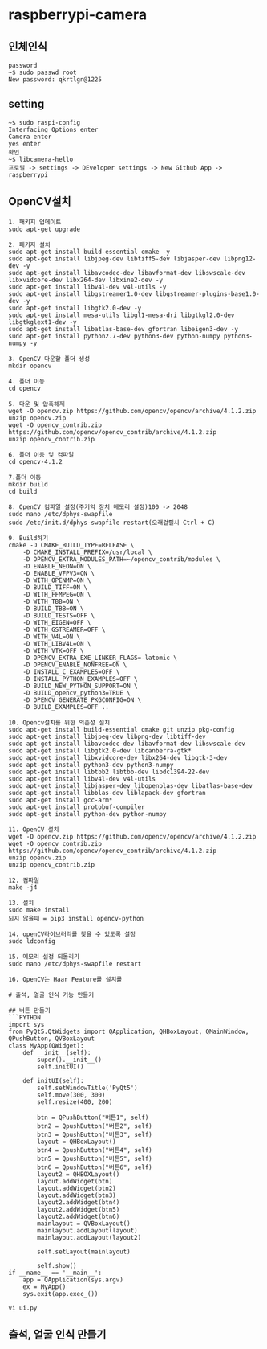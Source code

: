 # raspberrypi-camera
## 인체인식
```
password
~$ sudo passwd root
New password: qkrtlgn@1225
```
## setting
```
~$ sudo raspi-config
Interfacing Options enter
Camera enter
yes enter
확인
~$ libcamera-hello
프로필 -> settings -> DEveloper settings -> New Github App -> raspberrypi
```

## OpenCV설치
```
1. 패키지 업데이트
sudo apt-get upgrade

2. 패키지 설치
sudo apt-get install build-essential cmake -y
sudo apt-get install libjpeg-dev libtiff5-dev libjasper-dev libpng12-dev -y
sudo apt-get install libavcodec-dev libavformat-dev libswscale-dev libxvidcore-dev libx264-dev libxine2-dev -y
sudo apt-get install libv4l-dev v4l-utils -y
sudo apt-get install libgstreamer1.0-dev libgstreamer-plugins-base1.0-dev -y
sudo apt-get install libgtk2.0-dev -y
sudo apt-get install mesa-utils libgl1-mesa-dri libgtkgl2.0-dev libgtkglext1-dev -y
sudo apt-get install libatlas-base-dev gfortran libeigen3-dev -y
sudo apt-get install python2.7-dev python3-dev python-numpy python3-numpy -y

3. OpenCV 다운할 폴더 생성
mkdir opencv

4. 폴더 이동
cd opencv

5. 다운 및 압축해제
wget -O opencv.zip https://github.com/opencv/opencv/archive/4.1.2.zip
unzip opencv.zip
wget -O opencv_contrib.zip https://github.com/opencv/opencv_contrib/archive/4.1.2.zip
unzip opencv_contrib.zip

6. 폴더 이동 및 컴파일
cd opencv-4.1.2

7.폴더 이동
mkdir build
cd build

8. OpenCV 컴파일 설정(주기억 장치 메모리 설정)100 -> 2048
sudo nano /etc/dphys-swapfile
sudo /etc/init.d/dphys-swapfile restart(오래걸릴시 Ctrl + C)

9. Build하기
cmake -D CMAKE_BUILD_TYPE=RELEASE \
    -D CMAKE_INSTALL_PREFIX=/usr/local \
    -D OPENCV_EXTRA_MODULES_PATH=~/opencv_contrib/modules \
    -D ENABLE_NEON=ON \
    -D ENABLE_VFPV3=ON \
    -D WITH_OPENMP=ON \
    -D BUILD_TIFF=ON \
    -D WITH_FFMPEG=ON \
    -D WITH_TBB=ON \
    -D BUILD_TBB=ON \
    -D BUILD_TESTS=OFF \
    -D WITH_EIGEN=OFF \
    -D WITH_GSTREAMER=OFF \
    -D WITH_V4L=ON \
    -D WITH_LIBV4L=ON \
    -D WITH_VTK=OFF \
    -D OPENCV_EXTRA_EXE_LINKER_FLAGS=-latomic \
    -D OPENCV_ENABLE_NONFREE=ON \
    -D INSTALL_C_EXAMPLES=OFF \
    -D INSTALL_PYTHON_EXAMPLES=OFF \
    -D BUILD_NEW_PYTHON_SUPPORT=ON \
    -D BUILD_opencv_python3=TRUE \
    -D OPENCV_GENERATE_PKGCONFIG=ON \
    -D BUILD_EXAMPLES=OFF ..

10. Opencv설치를 위한 의존성 설치
sudo apt-get install build-essential cmake git unzip pkg-config    
sudo apt-get install libjpeg-dev libpng-dev libtiff-dev   
sudo apt-get install libavcodec-dev libavformat-dev libswscale-dev   
sudo apt-get install libgtk2.0-dev libcanberra-gtk*   
sudo apt-get install libxvidcore-dev libx264-dev libgtk-3-dev   
sudo apt-get install python3-dev python3-numpy   
sudo apt-get install libtbb2 libtbb-dev libdc1394-22-dev   
sudo apt-get install libv4l-dev v4l-utils   
sudo apt-get install libjasper-dev libopenblas-dev libatlas-base-dev   
sudo apt-get install libblas-dev liblapack-dev gfortran   
sudo apt-get install gcc-arm*   
sudo apt-get install protobuf-compiler   
sudo apt-get install python-dev python-numpy

11. OpenCV 설치
wget -O opencv.zip https://github.com/opencv/opencv/archive/4.1.2.zip
wget -O opencv_contrib.zip https://github.com/opencv/opencv_contrib/archive/4.1.2.zip
unzip opencv.zip
unzip opencv_contrib.zip

12. 컴파일
make -j4

13. 설치
sudo make install
되지 않을때 = pip3 install opencv-python

14. openCV라이브러리를 찾을 수 있도록 설정
sudo ldconfig

15. 메모리 설정 되돌리기 
sudo nano /etc/dphys-swapfile restart

16. OpenCV는 Haar Feature를 설치를 

# 출석, 얼굴 인식 기능 만들기

## 버튼 만들기
```PYTHON
import sys
from PyQt5.QtWidgets import QApplication, QHBoxLayout, QMainWindow, QPushButton, QVBoxLayout
class MyApp(QWidget):
    def __init__(self):
        super().__init__()
        self.initUI()
        
    def initUI(self):
        self.setWindowTitle('PyQt5')
        self.move(300, 300)
        self.resize(400, 200)
        
        btn = QPushButton("버튼1", self)
        btn2 = QpushButton("버튼2", self)
        btn3 = QpushButton("버튼3", self)
        layout = QHBoxLayout()
        btn4 = QpushButton("버튼4", self)
        btn5 = QpushButton("버튼5", self)
        btn6 = QpushButton("버튼6", self)
        layout2 = QHBOXLayout()
        layout.addWidget(btn)
        layout.addWidget(btn2)
        layout.addWidget(btn3)
        layout2.addWidget(btn4)
        layout2.addWidget(btn5)
        layout2.addWidget(btn6)
        mainlayout = QVBoxLayout()
        mainlayout.addLayout(layout)
        mainlayout.addLayout(layout2)
        
        self.setLayout(mainlayout)
        
        self.show()
if __name__ == '__main__':
    app = QApplication(sys.argv)
    ex = MyApp()
    sys.exit(app.exec_())
    
vi ui.py
```

## 출석, 얼굴 인식 만들기
```PYTHON
